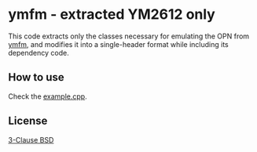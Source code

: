 # ymfm - extracted YM2612 only

This code extracts only the classes necessary for emulating the OPN from [ymfm](./ymfm/), and modifies it into a single-header format while including its dependency code.
 
## How to use

Check the [example.cpp](./example.cpp).

## License

[3-Clause BSD](./LICENSE)
